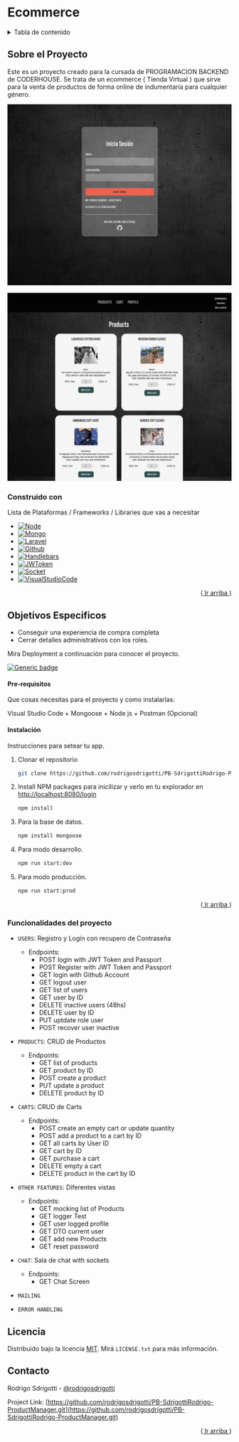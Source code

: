# Ecommerce
<a name="readme-top"></a>

<!-- TABLE OF CONTENTS -->
<details>
  <summary>Tabla de contenido</summary>
  <ol>
    <li>
      <a href="#sobre-el-proyecto">Sobre el Proyecto</a>
      <ul>
        <li><a href="#construido-con">Construido con</a></li>
      </ul>
    </li>
    <li>
      <a href="#comenzando">Comenzando</a>
      <ul>
        <li><a href="#pre-requisitos">Pre-requisitos</a></li>
        <li><a href="#instalación">Instalación</a></li>
      </ul>
    </li>
    <li><a href="#funcionalidades-del-proyecto">Funcionalidades del proyecto</a></li>
    <li><a href="#licencia">Licencia</a></li>
    <li><a href="#contacto">Contacto</a></li>
  </ol>
</details>

## Sobre el Proyecto
Este es un proyecto creado para la cursada de PROGRAMACION BACKEND de CODERHOUSE. 
Se trata de un ecommerce ( Tienda Virtual ) que sirve para la venta de productos de forma online de indumentaria para cualquier género.

![Alt text](src/login-captura.png)

![Alt text](src/Captura.png)

### Construido con

Lista de Plataformas / Frameworks / Libraries que vas a necesitar

* [![Node][Node.js]][Node-url]
* [![Mongo][Mongo.com]][Mongo-url]
* [![Laravel][Laravel.com]][Laravel-url]
* [![Github][Github.com]][Github-url]
* [![Handlebars][Handlebars.com]][Handlebars-url]
* [![JWToken][JWToken.com]][JWToken-url]
* [![Socket][Socket.io]][Socket-url]
* [![VisualStudioCode][Visualstudio.com]][VSC-url]

<p align="right">(<a href="#readme-top"> Ir arriba </a>)</p>


## Objetivos Especificos

* Conseguir una experiencia de compra completa
* Cerrar detalles administrativos con los roles.

Mira Deployment a continuación para conocer el proyecto.

[![Generic badge](https://img.shields.io/badge/DEPLOY-ECOMMERCE-<COLOR>.svg)](https://react-js-pf-sdrigotti-rodrigo.vercel.app/)


#### Pre-requisitos 
Que cosas necesitas para el proyecto y como instalarlas:

Visual Studio Code + Mongoose + Node js + Postman (Opcional)

#### Instalación 

Instrucciones para setear tu app.

1. Clonar el repositorio
   ```sh
   git clone https://github.com/rodrigosdrigotti/PB-SdrigottiRodrigo-ProductManager.git
   ```
2. Install NPM packages para inicilizar y verlo en tu explorador en [http://localhost:8080/login](http://localhost:8080/login)
   ```sh
   npm install
   ```
3. Para la base de datos.
   ```sh
   npm install mongoose
   ```
4. Para modo desarrollo.
   ```sh
   npm run start:dev
   ```
5. Para modo producción.
   ```sh
   npm run start:prod
   ```

<p align="right">(<a href="#readme-top"> Ir arriba </a>)</p>

### Funcionalidades del proyecto

- `USERS`: Registro y Login con recupero de Contraseña
    - Endpoints: 
        - POST login with JWT Token and Passport
        - POST Register with JWT Token and Passport
        - GET login with Github Account
        - GET logout user
        - GET list of users 
        - GET user by ID
        - DELETE inactive users (48hs)
        - DELETE user by ID
        - PUT uptdate role user
        - POST recover user inactive

- `PRODUCTS`: CRUD de Productos
    - Endpoints:
        - GET list of products
        - GET product by ID
        - POST create a product
        - PUT update a product
        - DELETE product by ID
- `CARTS`: CRUD de Carts
    - Endpoints:
        - POST create an empty cart or update quantity
        - POST add a product to a cart by ID
        - GET all carts by User ID
        - GET cart by ID
        - GET purchase a cart
        - DELETE empty a cart
        - DELETE product in the cart by ID
- `OTHER FEATURES`: Diferentes vistas 
    - Endpoints: 
        - GET mocking list of Products
        - GET logger Test
        - GET user logged profile
        - GET DTO current user
        - GET add new Products
        - GET reset password
- `CHAT`: Sala de chat with sockets
    - Endpoints:
        - GET Chat Screen
- `MAILING`
- `ERROR HANDLING`

## Licencia

Distribuido bajo la licencia [MIT](https://choosealicense.com/licenses/mit/). Mirá `LICENSE.txt` para más información.

## Contacto

Rodrigo Sdrigotti - [@rodrigosdrigotti](https://www.github.com/rodrigosdrigotti)

Project Link: [https://github.com/rodrigosdrigotti/PB-SdrigottiRodrigo-ProductManager.git](https://github.com/rodrigosdrigotti/PB-SdrigottiRodrigo-ProductManager.git)

<p align="right">(<a href="#readme-top"> Ir arriba </a>)</p>

[Node.js]: https://img.shields.io/badge/node.js-35495E?style=for-the-badge&logo=node.js&logoColor=4FC08D
[Node-url]: https://nodejs.org/es
[Mongo.com]: https://img.shields.io/badge/MongoDB-4EA94B?style=for-the-badge&logo=mongodb&logoColor=white
[Mongo-url]: https://www.mongodb.com/
[Laravel.com]: https://img.shields.io/badge/Javascript-FF2D20?style=for-the-badge&logo=javascript&logoColor=white
[Laravel-url]: https://laravel.com
[Github.com]: https://img.shields.io/badge/GitHub-100000?style=for-the-badge&logo=github&logoColor=white
[Github-url]: https://github.com/
[Handlebars.com]: https://img.shields.io/badge/Handlebars%20js-f0772b?style=for-the-badge&logo=handlebarsdotjs&logoColor=black
[Handlebars-url]: https://handlebarsjs.com/
[JWToken.com]: https://img.shields.io/badge/JWT-000000?style=for-the-badge&logo=JSON%20web%20tokens&logoColor=white
[JWToken-url]: https://jwt.io/
[Socket.io]: https://img.shields.io/badge/Socket.io-010101?&style=for-the-badge&logo=Socket.io&logoColor=white
[Socket-url]: https://socket.io/
[Visualstudio.com]: https://img.shields.io/badge/VSC-0769AD?style=for-the-badge&logo=visualstudiocode&logoColor=white
[VSC-url]: https://code.visualstudio.com